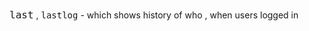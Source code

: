 <kbd><font size= "4">last</kbd></font> , <kbd>lastlog</kbd> - which shows history of who , when users logged in 